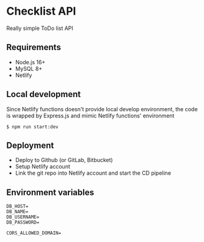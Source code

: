 # Checklist API

Really simple ToDo list API

## Requirements
 - Node.js 16+
 - MySQL 8+
 - Netlify

## Local development
Since Netlify functions doesn't provide local develop environment, the code is wrapped by Express.js and mimic Netlify functions' environment
```
$ npm run start:dev
```

## Deployment
 - Deploy to Github (or GitLab, Bitbucket)
 - Setup Netlify account
 - Link the git repo into Netlify account and start the CD pipeline

## Environment variables
```
DB_HOST=
DB_NAME=
DB_USERNAME=
DB_PASSWORD=

CORS_ALLOWED_DOMAIN=
```

